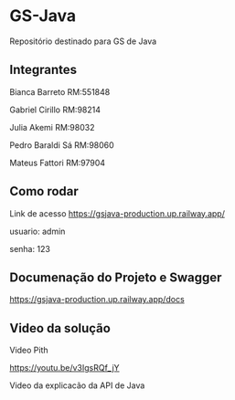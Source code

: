 # GS-Java
Repositório destinado para GS de Java

## Integrantes

Bianca Barreto RM:551848

Gabriel Cirillo RM:98214

Julia Akemi RM:98032

Pedro Baraldi Sá RM:98060

Mateus Fattori RM:97904

## Como rodar

Link de acesso https://gsjava-production.up.railway.app/

usuario: admin

senha: 123

## Documenação do Projeto e Swagger

https://gsjava-production.up.railway.app/docs

## Video da solução
Video Pith

https://youtu.be/v3IgsRQf_jY

Video da explicacão da API de Java 

